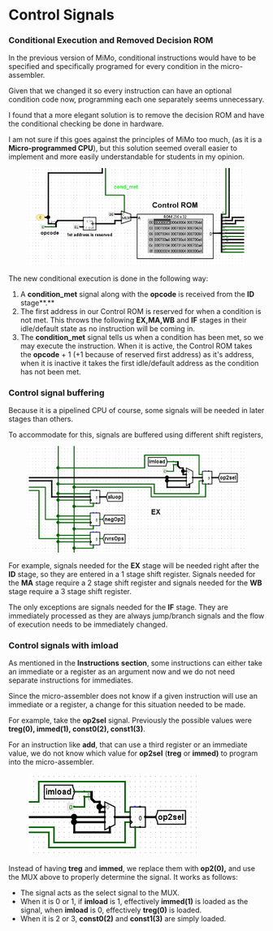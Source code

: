 # Control Signals

### Conditional Execution and Removed Decision ROM

In the previous version of MiMo, conditional instructions would have to be specified and specifically programed for every condition in the micro-assembler.

Given that we changed it so every instruction can have an optional condition code now, programming each one separately seems unnecessary.

I found that a more elegant solution is to remove the decision ROM and have the conditional checking be done in hardware.

I am not sure if this goes against the principles of MiMo too much, (as it is a **Micro-programmed CPU**), but this solution seemed overall easier to implement and more easily understandable for students in my opinion.

<figure><img src=".gitbook/assets/image (2) (1).png" alt=""><figcaption></figcaption></figure>

The new conditional execution is done in the following way:

1. A **condition\_met** signal along with the **opcode** is received from the **ID** stage**.**
2. The first address in our Control ROM is reserved for when a condition is not met. This throws the following **EX,MA,WB** and **IF** stages in their idle/default state as no instruction will be coming in.
3. The **condition\_met** signal tells us when a condition has been met, so we may execute the instruction. When it is active, the Control ROM takes the **opcode** + 1 (+1 because of reserved first address) as it's address, when it is inactive it takes the first idle/default address as the condition has not been met.

### Control signal buffering

Because it is a pipelined CPU of course, some signals will be needed in later stages than others.

To accommodate for this, signals are buffered using different shift registers,

&#x20;&#x20;

<figure><img src=".gitbook/assets/image (3) (1).png" alt=""><figcaption></figcaption></figure>

For example, signals needed for the **EX** stage will be needed right after the **ID**  stage, so they are entered in a 1 stage shift register. Signals needed for the **MA** stage require a 2 stage shift register and signals needed for the **WB** stage require a 3 stage shift register.

The only exceptions are signals needed for the **IF** stage. They are immediately processed as they are always jump/branch signals and the flow of execution needs to be immediately changed.

### Control signals with imload

As mentioned in the **Instructions** **section**, some instructions can either take an immediate or a register as an argument now and we do not need separate instructions for immediates.

Since the micro-assembler does not know if a given instruction will use an immediate or a register, a  change for this situation needed to be made.

For example, take the **op2sel** signal. Previously the possible values were **treg(0), immed(1), const0(2), const1(3)**.&#x20;

For an instruction like **add**, that can use a third register or an immediate value, we do not know which value for **op2sel** (**treg** or **immed)** to program into the micro-assembler.&#x20;

<figure><img src=".gitbook/assets/image (1) (1).png" alt=""><figcaption></figcaption></figure>

Instead of having **treg** and **immed**, we replace them with **op2(0),** and use the MUX above to properly determine the signal. It works as follows:

* The signal acts as the select signal to the MUX.
* When it is 0 or 1, if **imload** is 1, effectively **immed(1)** is loaded as the signal, when **imload** is 0, effectively **treg(0)** is loaded.&#x20;
* When it is 2 or 3, **const0(2)** and **const1(3)** are simply loaded.
